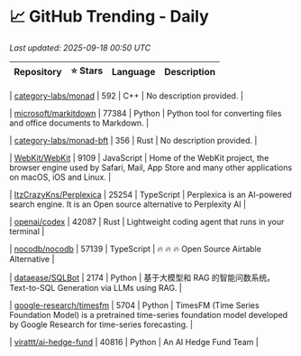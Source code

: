 # 📈 GitHub Trending - Daily

_Last updated: 2025-09-18 00:50 UTC_

| Repository | ⭐ Stars | Language | Description |
|------------|--------:|----------|-------------|

| [category-labs/monad](https://github.com/category-labs/monad) | 592 | C++ | No description provided. |

| [microsoft/markitdown](https://github.com/microsoft/markitdown) | 77384 | Python | Python tool for converting files and office documents to Markdown. |

| [category-labs/monad-bft](https://github.com/category-labs/monad-bft) | 356 | Rust | No description provided. |

| [WebKit/WebKit](https://github.com/WebKit/WebKit) | 9109 | JavaScript | Home of the WebKit project, the browser engine used by Safari, Mail, App Store and many other applications on macOS, iOS and Linux. |

| [ItzCrazyKns/Perplexica](https://github.com/ItzCrazyKns/Perplexica) | 25254 | TypeScript | Perplexica is an AI-powered search engine. It is an Open source alternative to Perplexity AI |

| [openai/codex](https://github.com/openai/codex) | 42087 | Rust | Lightweight coding agent that runs in your terminal |

| [nocodb/nocodb](https://github.com/nocodb/nocodb) | 57139 | TypeScript | 🔥 🔥 🔥 Open Source Airtable Alternative |

| [dataease/SQLBot](https://github.com/dataease/SQLBot) | 2174 | Python | 基于大模型和 RAG 的智能问数系统。Text-to-SQL Generation via LLMs using RAG. |

| [google-research/timesfm](https://github.com/google-research/timesfm) | 5704 | Python | TimesFM (Time Series Foundation Model) is a pretrained time-series foundation model developed by Google Research for time-series forecasting. |

| [virattt/ai-hedge-fund](https://github.com/virattt/ai-hedge-fund) | 40816 | Python | An AI Hedge Fund Team |
